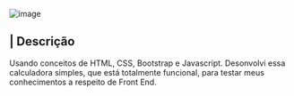 ![image](https://user-images.githubusercontent.com/122948103/217958776-d4bda2d1-3537-444c-a8bf-ceaac84225e6.png)
<br/>
## | Descrição
Usando conceitos de HTML, CSS, Bootstrap e Javascript.  Desonvolvi essa calculadora simples, que está totalmente funcional, para testar meus conhecimentos a respeito de Front End.
